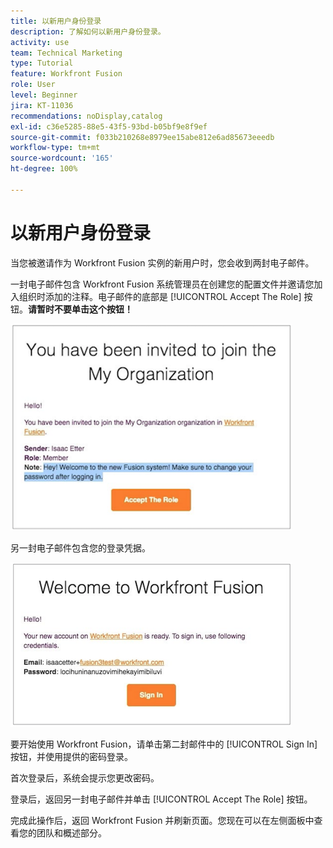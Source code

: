 ```yaml
---
title: 以新用户身份登录
description: 了解如何以新用户身份登录。
activity: use
team: Technical Marketing
type: Tutorial
feature: Workfront Fusion
role: User
level: Beginner
jira: KT-11036
recommendations: noDisplay,catalog
exl-id: c36e5285-88e5-43f5-93bd-b05bf9e8f9ef
source-git-commit: f033b210268e8979ee15abe812e6ad85673eeedb
workflow-type: tm+mt
source-wordcount: '165'
ht-degree: 100%

---
```


# 以新用户身份登录

当您被邀请作为 Workfront Fusion 实例的新用户时，您会收到两封电子邮件。

一封电子邮件包含 Workfront Fusion 系统管理员在创建您的配置文件并邀请您加入组织时添加的注释。电子邮件的底部是 [!UICONTROL Accept The Role] 按钮。**请暂时不要单击这个按钮！**

![您的电子邮件邀请的图像](assets/new-user-1.png)

另一封电子邮件包含您的登录凭据。

![您的电子邮件邀请的图像](assets/new-user-2.png)

要开始使用 Workfront Fusion，请单击第二封邮件中的 [!UICONTROL Sign In] 按钮，并使用提供的密码登录。

首次登录后，系统会提示您更改密码。

登录后，返回另一封电子邮件并单击 [!UICONTROL Accept The Role] 按钮。

完成此操作后，返回 Workfront Fusion 并刷新页面。您现在可以在左侧面板中查看您的团队和概述部分。
